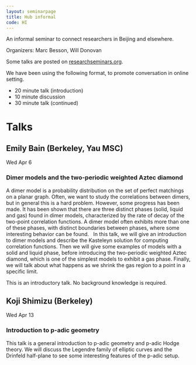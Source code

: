 ```yaml
---
layout: seminarpage
title: Hub informal
code: HI
---
```


An informal seminar to connect researchers in Beijing and elsewhere.

Organizers: Marc Besson, Will Donovan

Some talks are posted on [researchseminars.org](https://researchseminars.org/seminar/HubHI).

We have been using the following format, to promote conversation in online setting.

* 20 minute talk (introduction)
* 10 minute discussion
* 30 minute talk (continued)

# Talks

## Emily Bain (Berkeley, Yau MSC)

Wed Apr 6

### Dimer models and the two-periodic weighted Aztec diamond

A dimer model is a probability distribution on the set of perfect matchings on a planar graph. Often, we want to study the correlations between dimers, but in general this is a hard problem. However, some progress has been made. It has been shown that there are three distinct phases (solid, liquid and gas) found in dimer models, characterized by the rate of decay of the two-point correlation functions. A dimer model often exhibits more than one of these phases, with distinct boundaries between phases, where some interesting behavior can be found.
 
In this talk, we will give an introduction to dimer models and describe the Kasteleyn solution for computing correlation functions. Then we will give some examples of models with a solid and liquid phase, before introducing the two-periodic weighted Aztec diamond, which is one of the simplest models to exhibit a gas phase. Finally, we will talk about what happens as we shrink the gas region to a point in a specific limit.

This is an introductory talk. No background knowledge is required.

## Koji Shimizu (Berkeley)

Wed Apr 13 

### Introduction to p-adic geometry

This talk is a general introduction to p-adic geometry and p-adic Hodge theory. We will discuss the Legendre family of elliptic curves and the Drinfeld half-plane to see some interesting features of the p-adic setup.
